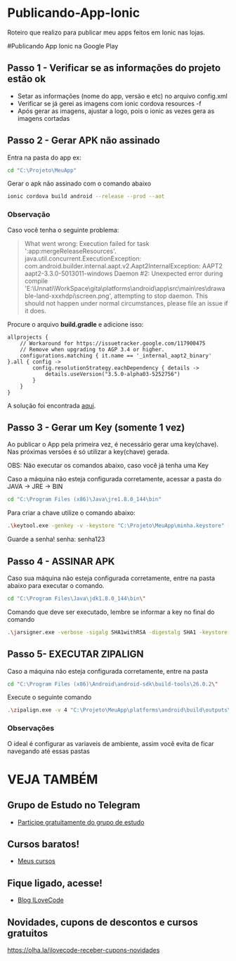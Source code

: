 # Publicando-App-Ionic
Roteiro que realizo para publicar meu apps feitos em Ionic nas lojas.

#Publicando App Ionic na Google Play

## Passo 1 - Verificar se as informações do projeto estão ok
- Setar as informações (nome do app, versão e etc) no arquivo config.xml
- Verificar se já gerei as imagens com ionic cordova resources -f
- Após gerar as imagens, ajustar a logo, pois o ionic as vezes gera as imagens cortadas

## Passo 2 - Gerar APK não assinado
Entra na pasta do app 
ex: 

```sh
cd "C:\Projeto\MeuApp"
```

Gerar o apk não assinado com o comando abaixo
```sh
ionic cordova build android --release --prod --aot
```

### Observação
Caso você tenha o seguinte problema:

> What went wrong: Execution failed for task ':app:mergeReleaseResources'.
> java.util.concurrent.ExecutionException: com.android.builder.internal.aapt.v2.Aapt2InternalException: AAPT2 aapt2-3.3.0-5013011-windows Daemon #2: Unexpected error during compile 'E:\Unnati\WorkSpace\gita\platforms\android\app\src\main\res\drawable-land-xxxhdpi\screen.png', attempting to stop daemon. This should not happen under normal circumstances, please file an issue if it does.

Procure o arquivo **build.gradle** e adicione isso:
```
allprojects {
    // Workaround for https://issuetracker.google.com/117900475
    // Remove when upgrading to AGP 3.4 or higher.
    configurations.matching { it.name == '_internal_aapt2_binary' }.all { config ->
        config.resolutionStrategy.eachDependency { details ->
            details.useVersion("3.5.0-alpha03-5252756")
        }
    }
}
```
A solução foi encontrada [aqui](https://stackoverflow.com/questions/61320302/java-util-concurrent-executionexception-com-android-builder-internal-aapt-v2-aa).

## Passo 3 - Gerar um Key (somente 1 vez)
Ao publicar o App pela primeira vez, é necessário gerar uma key(chave). Nas próximas versões é só utilizar a key(chave) gerada.

OBS: Não executar os comandos abaixo, caso você já tenha uma Key

Caso a máquina não esteja configurada corretamente, acessar a pasta do JAVA -> JRE -> BIN
```sh
cd "C:\Program Files (x86)\Java\jre1.8.0_144\bin"
```

Para criar a chave utilize o comando abaixo:

```sh
.\keytool.exe -genkey -v -keystore "C:\Projeto\MeuApp\minha.keystore" -alias minhaKey -keyalg RSA -keysize 2048 -validity 10000
```

Guarde a senha!
senha: senha123


## Passo 4 - ASSINAR APK
Caso sua máquina não esteja configurada corretamente, entre na pasta abaixo para executar o comando.

```sh
cd "C:\Program Files\Java\jdk1.8.0_144\bin\"
```

Comando que deve ser executado, lembre se informar a key no final do comando

```sh
.\jarsigner.exe -verbose -sigalg SHA1withRSA -digestalg SHA1 -keystore "C:\Projeto\MeuApp\minha.keystore" "C:\Projeto\MeuApp\platforms\android\build\outputs\apk\android-release-unsigned.apk" minhaKey 
```

## Passo 5- EXECUTAR ZIPALIGN
Caso a máquina não esteja configurada corretamente, entre na pasta 

```sh
cd "C:\Program Files (x86)\Android\android-sdk\build-tools\26.0.2\"
```

Execute o seguinte comando
```sh
.\zipalign.exe -v 4 "C:\Projeto\MeuApp\platforms\android\build\outputs\apk\android-release-unsigned.apk" "C:\Projeto\MeuApp\MeuApp-0.0.2.apk"
```


### Observações
O ideal é configurar as variaveis de ambiente, assim você evita de ficar navegando até essas pastas

# VEJA TAMBÉM
## Grupo de Estudo no Telegram
- [Participe gratuitamente do grupo de estudo](https://t.me/blogilovecode)

## Cursos baratos!
- [Meus cursos](https://olha.la/udemy)

## Fique ligado, acesse!
- [Blog ILoveCode](https://ilovecode.com.br)

## Novidades, cupons de descontos e cursos gratuitos
https://olha.la/ilovecode-receber-cupons-novidades
